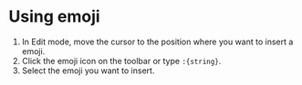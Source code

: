 # Using emoji

1. In Edit mode, move the cursor to the position where you want to insert a emoji.
2. Click the emoji icon on the toolbar or type `:{string}`.
3. Select the emoji you want to insert.

<img :src="$withBase('/assets/images/emoji.png')" alt="">
